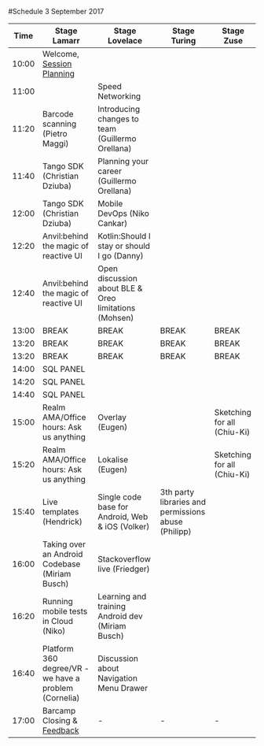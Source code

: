 #Schedule 3 September 2017

Time | Stage Lamarr | Stage Lovelace | Stage Turing | Stage Zuse | 
-----|--------------|----------------|--------------|------------|
10:00  | Welcome, [Session Planning](schedule.md) |   |  | 
11:00  |  |  Speed Networking| |  
11:20  | Barcode scanning (Pietro Maggi)  | Introducing changes to team (Guillermo Orellana) ||  
11:40  | Tango SDK (Christian Dziuba) | Planning your career (Guillermo Orellana)| |  
12:00  | Tango SDK (Christian Dziuba) |Mobile DevOps (Niko Cankar) | |  
12:20  | Anvil:behind the magic of reactive UI | Kotlin:Should I stay or should I go (Danny)| |  
12:40  | Anvil:behind the magic of reactive UI | Open discussion about BLE & Oreo limitations (Mohsen)| |  
13:00  | BREAK     | BREAK | BREAK | BREAK 
13:20  | BREAK     | BREAK | BREAK | BREAK 
13:20  | BREAK     | BREAK | BREAK | BREAK 
14:00  | SQL PANEL |  |  |  
14:20  | SQL PANEL |  |  |  
14:40  | SQL PANEL |  |  |  
15:00  |Realm AMA/Office hours: Ask us anything |Overlay (Eugen) | |  Sketching for all (Chiu-Ki)
15:20  | Realm AMA/Office hours: Ask us anything | Lokalise (Eugen)| |  Sketching for all (Chiu-Ki)
15:40  | Live templates (Hendrick) |Single code base for Android, Web & iOS (Volker) | 3th party libraries and permissions abuse (Philipp)|  
16:00  | Taking over an Android Codebase (Miriam Busch) | Stackoverflow live (Friedger) | |  
16:20  | Running mobile tests in Cloud (Niko) | Learning and training Android dev (Miriam Busch)| |  
16:40  | Platform 360 degree/VR - we have a problem (Cornelia) |Discussion about Navigation Menu Drawer | |  
17:00  | Barcamp Closing & [Feedback](feedback.md)  | - | - | -

